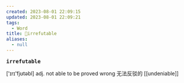 ```yaml
---
created: 2023-08-01 22:09:15
updated: 2023-08-01 22:09:21
tags:
  - Word
title: 📖irrefutable
aliases:
  - null
---
```


<pre><strong>irrefutable</strong></pre>
['ɪrɪ'fjʊtəbl]
adj. not able to be proved wrong ⽆法反驳的
[[undeniable]]
